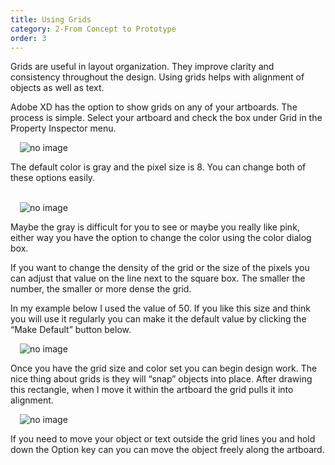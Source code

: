 ```yaml
---
title: Using Grids
category: 2-From Concept to Prototype
order: 3
---
```


Grids are useful in layout organization. They improve clarity and consistency throughout the design. Using grids helps with alignment of objects as well as text.

Adobe XD has the option to show grids on any of your artboards. The process is simple. Select your artboard and check the box under Grid in the Property Inspector menu. 

<img style="padding: 0px 15px" src="https://iwilfried.github.io/Adobe-XD-eBook/images/XD-Grid-01.png" alt="no image"/>  

The default color is gray and the pixel size is 8. You can change both of these options easily.  

&nbsp;   
<img style="padding: 0px 15px" src="https://iwilfried.github.io/Adobe-XD-eBook/images/XD-Grid-02.png" alt="no image"/>  

Maybe the gray is difficult for you to see or maybe you really like pink, either way you have the option to change the color using the color dialog box.

If you want to change the density of the grid or the size of the pixels you can adjust that value on the line next to the square box. The smaller the number, the smaller or more dense the grid.   

In my example below I used the value of 50. If you like this size and think you will use it regularly you can make it the default value by clicking the “Make Default” button below.   

<img style="padding: 0px 15px" src="https://iwilfried.github.io/Adobe-XD-eBook/images/XD-Grid-03.png" alt="no image"/>  

Once you have the grid size and color set you can begin design work. The nice thing about grids is they will “snap” objects into place. After drawing this rectangle, when I move it within the artboard the grid pulls it into alignment.  

<img style="padding: 0px 15px" src="https://iwilfried.github.io/Adobe-XD-eBook/images/XD-Grid-04.png" alt="no image"/>  

If you need to move your object or text outside the grid lines you and hold down the Option key can you can move the object freely along the artboard.  


 
